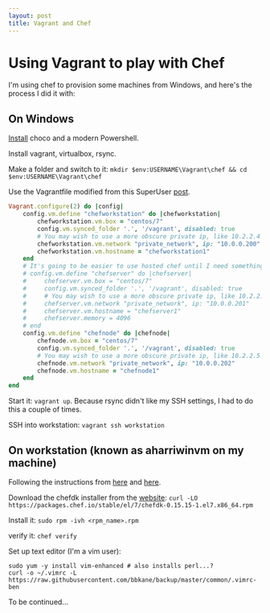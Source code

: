 ```yaml
---
layout: post
title: Vagrant and Chef
---
```


# Using Vagrant to play with Chef

I'm using chef to provision some machines from Windows, and here's the process I did it with:

## On Windows

[Install](https://github.com/bbkane/backup/blob/master/windows/install_choco.cmd) choco
and a modern Powershell.

Install vagrant, virtualbox, rsync.

Make a folder and switch to it: `mkdir $env:USERNAME\Vagrant\chef && cd $env:USERNAME\Vagrant\chef`

Use the Vagrantfile modified from this SuperUser [post](http://superuser.com/questions/671191/how-to-ssh-between-a-cluster-of-vagrant-guest-vms).

```ruby
Vagrant.configure(2) do |config|
    config.vm.define "chefworkstation" do |chefworkstation|
        chefworkstation.vm.box = "centos/7"
        config.vm.synced_folder '.', '/vagrant', disabled: true
        # You may wish to use a more obscure private ip, like 10.2.2.4
        chefworkstation.vm.network "private_network", ip: "10.0.0.200"
        chefworkstation.vm.hostname = "chefworkstation1"
    end
    # It's going to be easier to use hosted chef until I need something like this
    # config.vm.define "chefserver" do |chefserver|
    #     chefserver.vm.box = "centos/7"
    #     config.vm.synced_folder '.', '/vagrant', disabled: true
    #     # You may wish to use a more obscure private ip, like 10.2.2.5
    #     chefserver.vm.network "private_network", ip: "10.0.0.201"
    #     chefserver.vm.hostname = "chefserver1"
    #     chefserver.memory = 4096
    # end
    config.vm.define "chefnode" do |chefnode|
        chefnode.vm.box = "centos/7"
        config.vm.synced_folder '.', '/vagrant', disabled: true
        # You may wish to use a more obscure private ip, like 10.2.2.5
        chefnode.vm.network "private_network", ip: "10.0.0.202"
        chefnode.vm.hostname = "chefnode1"
    end
end
```

Start it: `vagrant up`. Because rsync didn't like my SSH settings, I had to do this a couple of times.

SSH into workstation: `vagrant ssh workstation`

## On workstation (known as aharriwinvm on my machine)

Following the instructions from [here](https://learn.chef.io/manage-a-node/rhel/get-set-up/) and [here](https://docs.chef.io/install_dk.html#review-prerequisites).

Download the chefdk installer from the [website](https://downloads.chef.io/chef-dk/redhat/):
`curl -LO https://packages.chef.io/stable/el/7/chefdk-0.15.15-1.el7.x86_64.rpm`

Install it: `sudo rpm -ivh <rpm_name>.rpm`

verify it: `chef verify`

Set up text editor (I'm a vim user):

```
sudo yum -y install vim-enhanced # also installs perl...?
curl -o ~/.vimrc -L https://raw.githubusercontent.com/bbkane/backup/master/common/.vimrc-ben
```

To be continued...